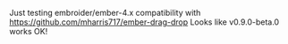 Just testing embroider/ember-4.x compatibility with https://github.com/mharris717/ember-drag-drop
Looks like v0.9.0-beta.0 works OK!
